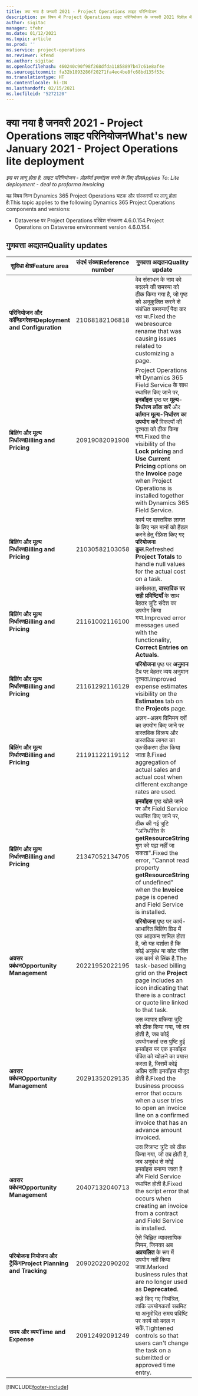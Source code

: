 ```yaml
---
title: क्या नया है जनवरी 2021 - Project Operations लाइट परिनियोजन
description: इस विषय में Project Operations लाइट परिनियोजन के जनवरी 2021 रिलीज़ में उपलब्ध गुणवत्ता अद्यतनों के बारे में जानकारी दी गई है.
author: sigitac
manager: tfehr
ms.date: 01/12/2021
ms.topic: article
ms.prod: ''
ms.service: project-operations
ms.reviewer: kfend
ms.author: sigitac
ms.openlocfilehash: 460240c90f98f268dfda11858897b47c61e8af4e
ms.sourcegitcommit: fa32b1893286f20271fa4ec4be8fc68bd135f53c
ms.translationtype: HT
ms.contentlocale: hi-IN
ms.lasthandoff: 02/15/2021
ms.locfileid: "5272120"
---
```

# <a name="whats-new-january-2021---project-operations-lite-deployment"></a><span data-ttu-id="b36e4-103">क्या नया है जनवरी 2021 - Project Operations लाइट परिनियोजन</span><span class="sxs-lookup"><span data-stu-id="b36e4-103">What's new January 2021 - Project Operations lite deployment</span></span>


<span data-ttu-id="b36e4-104">_इस पर लागू होता है: लाइट परिनियोजन - प्रोफ़ॉर्मा इनवॉइस करने के लिए डील_</span><span class="sxs-lookup"><span data-stu-id="b36e4-104">_Applies To: Lite deployment - deal to proforma invoicing_</span></span>

<span data-ttu-id="b36e4-105">यह विषय निम्न Dynamics 365 Project Operations घटक और संस्करणों पर लागू होता है:</span><span class="sxs-lookup"><span data-stu-id="b36e4-105">This topic applies to the following Dynamics 365 Project Operations components and versions:</span></span>

  - <span data-ttu-id="b36e4-106">Dataverse पर Project Operations परिवेश संस्करण 4.6.0.154.</span><span class="sxs-lookup"><span data-stu-id="b36e4-106">Project Operations on Dataverse environment version 4.6.0.154.</span></span>
  
## <a name="quality-updates"></a><span data-ttu-id="b36e4-107">गुणवत्ता अद्यतन</span><span class="sxs-lookup"><span data-stu-id="b36e4-107">Quality updates</span></span>

| <span data-ttu-id="b36e4-108">**सुविधा क्षेत्र**</span><span class="sxs-lookup"><span data-stu-id="b36e4-108">**Feature area**</span></span> | <span data-ttu-id="b36e4-109">**संदर्भ संख्या**</span><span class="sxs-lookup"><span data-stu-id="b36e4-109">**Reference number**</span></span> | <span data-ttu-id="b36e4-110">**गुणवत्ता अद्यतन**</span><span class="sxs-lookup"><span data-stu-id="b36e4-110">**Quality update**</span></span> |
| --- | --- | --- |
| <span data-ttu-id="b36e4-111">**परिनियोजन और कॉन्फ़िगरेशन**</span><span class="sxs-lookup"><span data-stu-id="b36e4-111">**Deployment and Configuration**</span></span> | <span data-ttu-id="b36e4-112">2106818</span><span class="sxs-lookup"><span data-stu-id="b36e4-112">2106818</span></span> | <span data-ttu-id="b36e4-113">वेब संसाधन के नाम को बदलने की समस्या को ठीक किया गया है, जो पृष्ठ को अनुकूलित करने से संबंधित समस्याएँ पैदा कर रहा था.</span><span class="sxs-lookup"><span data-stu-id="b36e4-113">Fixed the webresource rename that was causing issues related to customizing a page.</span></span> |
| <span data-ttu-id="b36e4-114">**बिलिंग और मूल्य निर्धारण**</span><span class="sxs-lookup"><span data-stu-id="b36e4-114">**Billing and Pricing**</span></span> | <span data-ttu-id="b36e4-115">2091908</span><span class="sxs-lookup"><span data-stu-id="b36e4-115">2091908</span></span> | <span data-ttu-id="b36e4-116">Project Operations को Dynamics 365 Field Service के साथ स्थापित किए जाने पर, **इनवॉइस** पृष्ठ पर **मूल्य-निर्धारण लॉक करें** और **वर्तमान मूल्य-निर्धारण का उपयोग करें** विकल्पों की दृश्यता को ठीक किया गया.</span><span class="sxs-lookup"><span data-stu-id="b36e4-116">Fixed the visibility of the **Lock pricing** and **Use Current Pricing** options on the **Invoice** page when Project Operations is installed together with Dynamics 365 Field Service.</span></span> |
| <span data-ttu-id="b36e4-117">**बिलिंग और मूल्य निर्धारण**</span><span class="sxs-lookup"><span data-stu-id="b36e4-117">**Billing and Pricing**</span></span> | <span data-ttu-id="b36e4-118">2103058</span><span class="sxs-lookup"><span data-stu-id="b36e4-118">2103058</span></span> | <span data-ttu-id="b36e4-119">कार्य पर वास्तविक लागत के लिए नल मानों को हैंडल करने हेतु रीफ़्रेश किए गए **परियोजना कुल**.</span><span class="sxs-lookup"><span data-stu-id="b36e4-119">Refreshed **Project Totals** to handle null values for the actual cost on a task.</span></span> |
| <span data-ttu-id="b36e4-120">**बिलिंग और मूल्य निर्धारण**</span><span class="sxs-lookup"><span data-stu-id="b36e4-120">**Billing and Pricing**</span></span> | <span data-ttu-id="b36e4-121">2116100</span><span class="sxs-lookup"><span data-stu-id="b36e4-121">2116100</span></span> | <span data-ttu-id="b36e4-122">कार्यक्षमता, **वास्तविक पर सही प्रविष्टियाँ** के साथ बेहतर त्रुटि संदेश का उपयोग किया गया.</span><span class="sxs-lookup"><span data-stu-id="b36e4-122">Improved error messages used with the functionality, **Correct Entries on Actuals**.</span></span> |
| <span data-ttu-id="b36e4-123">**बिलिंग और मूल्य निर्धारण**</span><span class="sxs-lookup"><span data-stu-id="b36e4-123">**Billing and Pricing**</span></span> | <span data-ttu-id="b36e4-124">2116129</span><span class="sxs-lookup"><span data-stu-id="b36e4-124">2116129</span></span> | <span data-ttu-id="b36e4-125">**परियोजना** पृष्ठ पर **अनुमान** टैब पर बेहतर व्यय अनुमान दृश्यता.</span><span class="sxs-lookup"><span data-stu-id="b36e4-125">Improved expense estimates visibility on the **Estimates** tab on the **Projects** page.</span></span> |
| <span data-ttu-id="b36e4-126">**बिलिंग और मूल्य निर्धारण**</span><span class="sxs-lookup"><span data-stu-id="b36e4-126">**Billing and Pricing**</span></span> | <span data-ttu-id="b36e4-127">2119112</span><span class="sxs-lookup"><span data-stu-id="b36e4-127">2119112</span></span> | <span data-ttu-id="b36e4-128">अलग-अलग विनिमय दरों का उपयोग किए जाने पर वास्तविक विक्रय और वास्तविक लागत का एकत्रीकरण ठीक किया जाता है.</span><span class="sxs-lookup"><span data-stu-id="b36e4-128">Fixed aggregation of actual sales and actual cost when different exchange rates are used.</span></span> |
| <span data-ttu-id="b36e4-129">**बिलिंग और मूल्य निर्धारण**</span><span class="sxs-lookup"><span data-stu-id="b36e4-129">**Billing and Pricing**</span></span> | <span data-ttu-id="b36e4-130">2134705</span><span class="sxs-lookup"><span data-stu-id="b36e4-130">2134705</span></span> | <span data-ttu-id="b36e4-131">**इनवॉइस** पृष्ठ खोले जाने पर और Field Service स्थापित किए जाने पर, ठीक की गई त्रुटि "अनिर्धारित के **getResourceString** गुण को पढ़ा नहीं जा सकता".</span><span class="sxs-lookup"><span data-stu-id="b36e4-131">Fixed the error, "Cannot read property **getResourceString** of undefined" when the **Invoice** page is opened and Field Service is installed.</span></span> |
| <span data-ttu-id="b36e4-132">**अवसर प्रबंधन**</span><span class="sxs-lookup"><span data-stu-id="b36e4-132">**Opportunity Management**</span></span> | <span data-ttu-id="b36e4-133">2022195</span><span class="sxs-lookup"><span data-stu-id="b36e4-133">2022195</span></span> | <span data-ttu-id="b36e4-134">**परियोजना** पृष्ठ पर कार्य-आधारित बिलिंग ग्रिड में एक आइकन शामिल होता है, जो यह दर्शाता है कि कोई अनुबंध या कोट पंक्ति उस कार्य से लिंक है.</span><span class="sxs-lookup"><span data-stu-id="b36e4-134">The task-based billing grid on the **Project** page includes an icon indicating that there is a contract or quote line linked to that task.</span></span> |
| <span data-ttu-id="b36e4-135">**अवसर प्रबंधन**</span><span class="sxs-lookup"><span data-stu-id="b36e4-135">**Opportunity Management**</span></span> | <span data-ttu-id="b36e4-136">2029135</span><span class="sxs-lookup"><span data-stu-id="b36e4-136">2029135</span></span> | <span data-ttu-id="b36e4-137">उस व्यापार प्रक्रिया त्रुटि को ठीक किया गया, जो तब होती है, जब कोई उपयोगकर्ता उस पुष्टि हुई इनवॉइस पर एक इनवॉइस पंक्ति को खोलने का प्रयास करता है, जिसमें कोई अग्रिम राशि इनवॉइस मौजूद होती है.</span><span class="sxs-lookup"><span data-stu-id="b36e4-137">Fixed the business process error that occurs when a user tries to open an invoice line on a confirmed invoice that has an advance amount invoiced.</span></span> |
| <span data-ttu-id="b36e4-138">**अवसर प्रबंधन**</span><span class="sxs-lookup"><span data-stu-id="b36e4-138">**Opportunity Management**</span></span> | <span data-ttu-id="b36e4-139">2040713</span><span class="sxs-lookup"><span data-stu-id="b36e4-139">2040713</span></span> | <span data-ttu-id="b36e4-140">उस स्क्रिप्ट त्रुटि को ठीक किया गया, जो तब होती है, जब अनुबंध से कोई इनवॉइस बनाया जाता है और Field Service स्थापित होती है.</span><span class="sxs-lookup"><span data-stu-id="b36e4-140">Fixed the script error that occurs when creating an invoice from a contract and Field Service is installed.</span></span> |
| <span data-ttu-id="b36e4-141">**परियोजना नियोजन और ट्रैकिंग**</span><span class="sxs-lookup"><span data-stu-id="b36e4-141">**Project Planning and Tracking**</span></span> | <span data-ttu-id="b36e4-142">2090202</span><span class="sxs-lookup"><span data-stu-id="b36e4-142">2090202</span></span> | <span data-ttu-id="b36e4-143">ऐसे चिह्नित व्यावसायिक नियम, जिनका अब **अप्रचलित** के रूप में उपयोग नहीं किया जाता.</span><span class="sxs-lookup"><span data-stu-id="b36e4-143">Marked business rules that are no longer used as **Deprecated**.</span></span> |
| <span data-ttu-id="b36e4-144">**समय और व्यय**</span><span class="sxs-lookup"><span data-stu-id="b36e4-144">**Time and Expense**</span></span> | <span data-ttu-id="b36e4-145">2091249</span><span class="sxs-lookup"><span data-stu-id="b36e4-145">2091249</span></span> | <span data-ttu-id="b36e4-146">कड़े किए गए नियंत्रित, ताकि उपयोगकर्ता सबमिट या अनुमोदित समय प्रविष्टि पर कार्य को बदल न सकें.</span><span class="sxs-lookup"><span data-stu-id="b36e4-146">Tightened controls so that users can't change the task on a submitted or approved time entry.</span></span> |


[!INCLUDE[footer-include](../../includes/footer-banner.md)]
